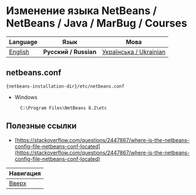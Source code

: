 # Изменение языка NetBeans / NetBeans / Java / MarBug / Courses

| Language | Язык | Мова |
| -------- | ---- | ---- |
| [English](README.md) | **Русский / Russian** | [Українська / Ukrainian](README.uk.md) |

## netbeans.conf ##

    {netbeans-installation-dir}/etc/netbeans.conf

* Windows

        C:\Program Files\NetBeans 8.2\etc

## Полезные ссылки ##

* [https://stackoverflow.com/questions/2447867/where-is-the-netbeans-config-file-netbeans-conf-located](https://stackoverflow.com/questions/2447867/where-is-the-netbeans-config-file-netbeans-conf-located)

| Навигация                |
| ------------------------ |
| [Вверх](../README.ru.md) |
